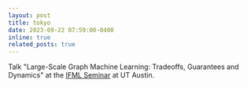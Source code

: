 ```yaml
---
layout: post
title: tokyo
date: 2023-09-22 07:59:00-0400
inline: true
related_posts: true
---
```


Talk "Large-Scale Graph Machine Learning: Tradeoffs, Guarantees and Dynamics" at the <a href="https://ifml.institute/events/large-scale-graph-machine-learning-tradeoffs-guarantees-and-dynamics-0">IFML Seminar</a> at UT Austin.

